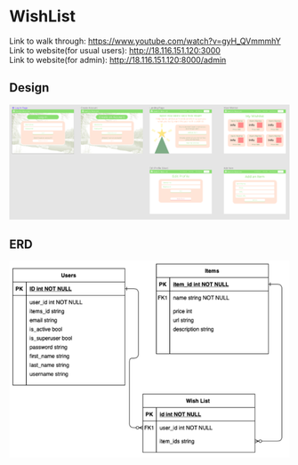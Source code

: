 # WishList
Link to walk through: https://www.youtube.com/watch?v=gyH_QVmmmhY
Link to website(for usual users): http://18.116.151.120:3000 
<br/>
Link to website(for admin): http://18.116.151.120:8000/admin

## Design
<img src="https://github.com/BorisMarin8004/WishList/blob/Docs/docs/Mockup.png?raw=true">

## ERD
<img src="https://github.com/BorisMarin8004/WishList/blob/Docs/docs/ERD.png?raw=true">
